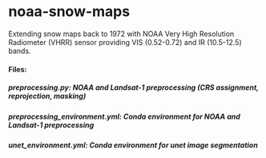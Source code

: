 # noaa-snow-maps
Extending snow maps back to 1972 with NOAA Very High Resolution Radiometer (VHRR) sensor providing VIS (0.52-0.72) and IR (10.5-12.5) bands. 


#### Files:
##### preprocessing.py: NOAA and Landsat-1 preprocessing (CRS assignment, reprojection, masking)
##### preprocessing_environment.yml: Conda environment for NOAA and Landsat-1 preprocessing
##### unet_environment.yml: Conda environment for unet image segmentation
